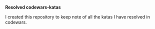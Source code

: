 **Resolved codewars-katas**

I created this repository to keep note of all the katas I have resolved in codewars.


